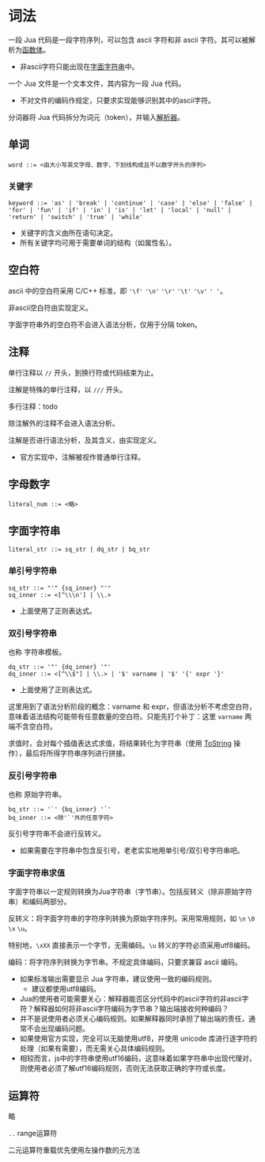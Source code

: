 词法
====

一段 Jua 代码是一段字符序列，可以包含 ascii 字符和非 ascii 字符。其可以被解析为[函数体](抽象操作#语句块)。
* 非ascii字符只能出现在[字面字符串](#字面字符串)中。

一个 Jua 文件是一个文本文件，其内容为一段 Jua 代码。
* 不对文件的编码作规定，只要求实现能够识别其中的ascii字符。

分词器将 Jua 代码拆分为词元（token），并输入[解析器](语法)。

## 单词
    word ::= <由大小写英文字母、数字、下划线构成且不以数字开头的序列>

### 关键字
    keyword ::= 'as' | 'break' | 'continue' | 'case' | 'else' | 'false' | 'for' | 'fun' | 'if' | 'in' | 'is' | 'let' | 'local' | 'null' | 'return' | 'switch' | 'true' | 'while'

* 关键字的含义由所在语句决定。
* 所有关键字均可用于需要单词的结构（如属性名）。

## 空白符
ascii 中的空白符采用 C/C++ 标准，即 `'\f'` `'\n'` `'\r'` `'\t'` `'\v'` `' '`。

非ascii空白符由实现定义。

字面字符串外的空白符不会进入语法分析，仅用于分隔 token。

## 注释
单行注释以 `//` 开头，到换行符或代码结束为止。

注解是特殊的单行注释，以 `///` 开头。

多行注释：todo

除注解外的注释不会进入语法分析。

注解是否进行语法分析，及其含义，由实现定义。
* 官方实现中，注解被视作普通单行注释。

## 字母数字
    literal_num ::= <略>

## 字面字符串
    literal_str ::= sq_str | dq_str | bq_str
### 单引号字符串
    sq_str ::= "'" {sq_inner} "'"
    sq_inner ::= <[^\\\n'] | \\.>
* 上面使用了正则表达式。
### 双引号字符串
也称 字符串模板。

    dq_str ::= '"' {dq_inner} '"'
    dq_inner ::= <[^\\$"] | \\.> | '$' varname | '$' '{' expr '}'

* 上面使用了正则表达式。

这里用到了语法分析阶段的概念：varname 和 expr，但语法分析不考虑空白符，意味着语法结构可能带有任意数量的空白符。只能先打个补丁：这里 `varname` 两端不含空白符。

求值时，会对每个插值表达式求值，将结果转化为字符串（使用 [ToString](抽象操作#tostring) 操作），最后将所得字符串序列进行拼接。
### 反引号字符串
也称 原始字符串。

    bq_str ::= '`' {bq_inner} '`'
    bq_inner ::= <除'`'外的任意字符>
反引号字符串不会进行反转义。
* 如果需要在字符串中包含反引号，老老实实地用单引号/双引号字符串吧。
<!-- * 或者考虑带定界符的原始字符串：``(...)``	````(...)````	``border(...)border`` -->

### 字面字符串求值
字面字符串以一定规则转换为Jua字符串（字节串）。包括反转义（除非原始字符串）和编码两部分。

反转义：将字面字符串的字符序列转换为原始字符序列。采用常用规则，如 `\n` `\0` `\x` `\u`。

特别地，`\xXX` 直接表示一个字节，无需编码。`\u` 转义的字符必须采用utf8编码。

编码：将字符序列转换为字节串。不规定具体编码，只要求兼容 ascii 编码。
* 如果标准输出需要显示 Jua 字符串，建议使用一致的编码规则。
    * 建议都使用utf8编码。
* Jua的使用者可能需要关心：解释器能否区分代码中的ascii字符的非ascii字符？解释器如何将非ascii字符编码为字节串？输出端接收何种编码？
* 并不是说使用者必须关心编码规则。如果解释器同时承担了输出端的责任，通常不会出现编码问题。
* 如果使用官方实现，完全可以无脑使用utf8，并使用 unicode 库进行逐字符的处理（如果有需要），而无需关心具体编码规则。
* 相较而言，js中的字符串使用utf16编码，这意味着如果字符串中出现代理对，则使用者必须了解utf16编码规则，否则无法获取正确的字符或长度。

## 运算符
略

`..` range运算符

二元运算符重载优先使用左操作数的元方法